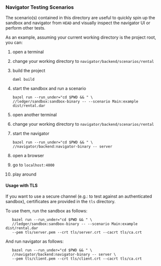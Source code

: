### Navigator Testing Scenarios

The scenario(s) contained in this directory are useful to quickly spin up the sandbox and navigator from `HEAD` and visually inspect the navigator UI or perform other tests.

As an example, assuming your current working directory is the project root, you can:

1. open a terminal
1. change your working directory to `navigator/backend/scenarios/rental`
1. build the project

       daml build

1. start the sandbox and run a scenario

       bazel run --run_under="cd $PWD && " \
       //ledger/sandbox:sandbox-binary -- --scenario Main:example dist/rental.dar

1. open another terminal
1. change your working directory to `navigator/backend/scenarios/rental`
1. start the navigator

       bazel run --run_under="cd $PWD && " \
       //navigator/backend:navigator-binary -- server

1. open a browser
1. go to `localhost:4000`
1. play around

#### Usage with TLS

If you want to use a secure channel (e.g.: to test against an authenticated sandbox), certificates are provided in the `tls` directory.

To use them, run the sandbox as follows:

       bazel run --run_under="cd $PWD && " \
       //ledger/sandbox:sandbox-binary -- --scenario Main:example dist/rental.dar
       --pem tls/server.pem --crt tls/server.crt --cacrt tls/ca.crt

And run navigator as follows:

       bazel run --run_under="cd $PWD && " \
       //navigator/backend:navigator-binary -- server \
       --pem tls/client.pem --crt tls/client.crt --cacrt tls/ca.crt
